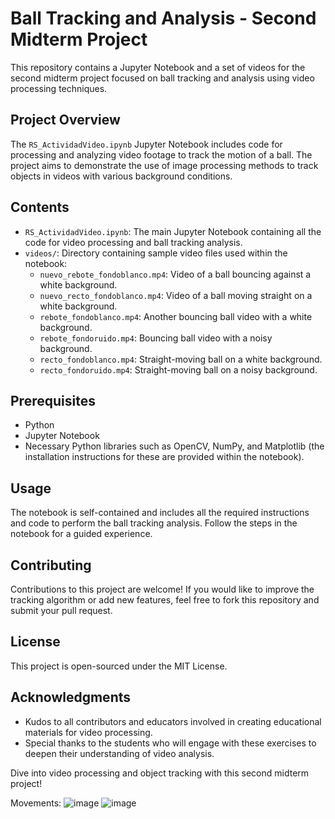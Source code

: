 # Ball Tracking and Analysis - Second Midterm Project

This repository contains a Jupyter Notebook and a set of videos for the second midterm project focused on ball tracking and analysis using video processing techniques.

## Project Overview

The `RS_ActividadVideo.ipynb` Jupyter Notebook includes code for processing and analyzing video footage to track the motion of a ball. The project aims to demonstrate the use of image processing methods to track objects in videos with various background conditions.

## Contents

- `RS_ActividadVideo.ipynb`: The main Jupyter Notebook containing all the code for video processing and ball tracking analysis.
- `videos/`: Directory containing sample video files used within the notebook:
  - `nuevo_rebote_fondoblanco.mp4`: Video of a ball bouncing against a white background.
  - `nuevo_recto_fondoblanco.mp4`: Video of a ball moving straight on a white background.
  - `rebote_fondoblanco.mp4`: Another bouncing ball video with a white background.
  - `rebote_fondoruido.mp4`: Bouncing ball video with a noisy background.
  - `recto_fondoblanco.mp4`: Straight-moving ball on a white background.
  - `recto_fondoruido.mp4`: Straight-moving ball on a noisy background.
 
## Prerequisites

- Python
- Jupyter Notebook
- Necessary Python libraries such as OpenCV, NumPy, and Matplotlib (the installation instructions for these are provided within the notebook).

## Usage

The notebook is self-contained and includes all the required instructions and code to perform the ball tracking analysis. Follow the steps in the notebook for a guided experience.

## Contributing

Contributions to this project are welcome! If you would like to improve the tracking algorithm or add new features, feel free to fork this repository and submit your pull request.

## License

This project is open-sourced under the MIT License.

## Acknowledgments

- Kudos to all contributors and educators involved in creating educational materials for video processing.
- Special thanks to the students who will engage with these exercises to deepen their understanding of video analysis.

Dive into video processing and object tracking with this second midterm project!


Movements:
![image](https://github.com/BraulioAlejandroNavarreteHorta/BallTrackingDetection/assets/133619100/2e60fe79-5e18-48e7-b195-f9a032de8853)
![image](https://github.com/BraulioAlejandroNavarreteHorta/BallTrackingDetection/assets/133619100/8def7593-6b0e-4828-a7b1-e840ebfba21e)

